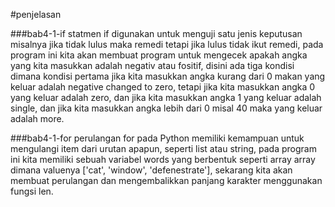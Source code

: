 #penjelasan

###bab4-1-if
statmen if digunakan untuk menguji satu jenis keputusan misalnya jika tidak lulus maka remedi tetapi jika lulus tidak ikut remedi, pada program ini kita akan membuat program untuk mengecek apakah angka yang kita masukkan adalah negativ atau fositif, disini ada tiga kondisi dimana kondisi pertama jika kita masukkan angka kurang dari 0 makan yang keluar adalah negative changed to zero, tetapi jika kita masukkan angka 0 yang keluar adalah zero, dan jika kita masukkan angka 1 yang keluar adalah single, dan jika kita masukkan angka lebih dari 0 misal 40 maka yang keluar adalah more.


###bab4-1-for
perulangan for pada Python memiliki kemampuan untuk mengulangi item dari urutan apapun, seperti list atau string, pada program ini kita memiliki sebuah variabel words yang berbentuk seperti array  array  dimana valuenya ['cat', 'window', 'defenestrate'], sekarang kita akan membuat perulangan dan mengembalikkan panjang karakter menggunakan fungsi len.

